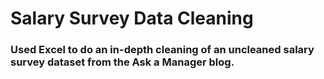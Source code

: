 # Salary Survey Data Cleaning

### Used Excel to do an in-depth cleaning of an uncleaned salary survey dataset from the Ask a Manager blog. 
